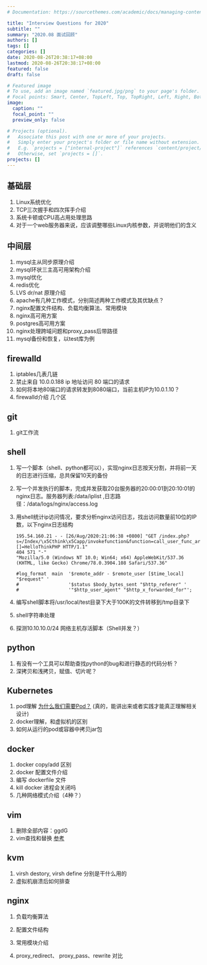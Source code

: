 ```yaml
---
# Documentation: https://sourcethemes.com/academic/docs/managing-content/

title: "Interview Questions for 2020"
subtitle: ""
summary: "2020.08 面试回顾"
authors: []
tags: []
categories: []
date: 2020-08-26T20:38:17+08:00
lastmod: 2020-08-26T20:38:17+08:00
featured: false
draft: false

# Featured image
# To use, add an image named `featured.jpg/png` to your page's folder.
# Focal points: Smart, Center, TopLeft, Top, TopRight, Left, Right, BottomLeft, Bottom, BottomRight.
image:
  caption: ""
  focal_point: ""
  preview_only: false

# Projects (optional).
#   Associate this post with one or more of your projects.
#   Simply enter your project's folder or file name without extension.
#   E.g. `projects = ["internal-project"]` references `content/project/deep-learning/index.md`.
#   Otherwise, set `projects = []`.
projects: []
---
```


## 基础层

1. Linux系统优化
2. TCP三次握手和四次挥手介绍
3. 系统卡顿或CPU高占用处理思路
4. 对于一个web服务器来说，应该调整哪些Linux内核参数，并说明他们的含义

## 中间层

1. mysql主从同步原理介绍
2. mysql环状三主高可用架构介绍
3. mysql优化
4. redis优化
5. LVS dr/nat 原理介绍
6. apache有几种工作模式，分别简述两种工作模式及其优缺点？
7. nginx配置文件结构、负载均衡算法、常用模块
8. nginx高可用方案
9. postgres高可用方案
10. nginx处理跨域问题和proxy_pass后带路径
11. mysql备份和恢复，以test库为例

## firewalld

1. iptables几表几链
2. 禁止来自 10.0.0.188 ip 地址访问 80 端口的请求
3. 如何将本地80端口的请求转发到8080端口，当前主机IP为10.0.1.10？
4. firewalld介绍 几个区

## git

1. git工作流

## shell

1. 写一个脚本（shell、python都可以），实现nginx日志按天分割，并将前一天的日志进行压缩，总共保留10天的备份

2. 写一个并发执行的脚本，完成并发获取20台服务器的20:00:01到20:10:01的nginx日志。服务器列表:/data/iplist ,日志路径：/data/logs/nginx/access.log

3. 用shell统计ip访问情况，要求分析nginx访问日志，找出访问数量前10位的IP数，以下nginx日志结构

   ```
   195.54.160.21 - - [26/Aug/2020:21:06:38 +0800] "GET /index.php?s=/Index/\x5Cthink\x5Capp/invokefunction&function=call_user_func_array&vars[0]=md5&vars[1][]=HelloThinkPHP HTTP/1.1" 
   404 571 "-" 
   "Mozilla/5.0 (Windows NT 10.0; Win64; x64) AppleWebKit/537.36 (KHTML, like Gecko) Chrome/78.0.3904.108 Safari/537.36"

   #log_format  main  '$remote_addr - $remote_user [$time_local] "$request" '
   #                  '$status $body_bytes_sent "$http_referer" '
   #                  '"$http_user_agent" "$http_x_forwarded_for"';
   ```

4. 编写shell脚本将/usr/local/test目录下大于100K的文件转移到/tmp目录下

5. shell字符串处理

6. 探测10.10.10.0/24 网络主机存活脚本（Shell并发？）

## python

1. 有没有一个工具可以帮助查找python的bug和进行静态的代码分析？
2. 深拷贝和浅拷贝，赋值、切片呢？

## Kubernetes

1. pod理解  [为什么我们需要Pod？](https://time.geekbang.org/column/article/40092) (真的，能讲出来或者实践才能真正理解相关设计)
2. docker理解，和虚拟机的区别
3. 如何从运行的pod或容器中拷贝jar包

## docker

1. docker copy/add 区别
2. docker 配置文件介绍
3. 编写 dockerfile 文件
4. kill docker 进程会关闭吗 
5. 几种网络模式介绍（4种？）

## vim

1. 删除全部内容：ggdG
2. vim查找和替换   [参考](https://harttle.land/2016/08/08/vim-search-in-file.html)

## kvm

1. virsh destory, virsh define 分别是干什么用的
2. 虚拟机崩溃后如何排查

## nginx

1. 负载均衡算法

2. 配置文件结构

3. 常用模块介绍

4. proxy_redirect、 proxy_pass、rewrite 对比